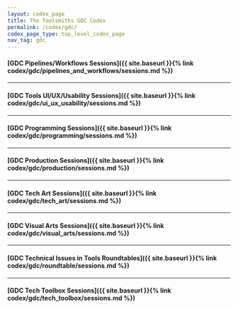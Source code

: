 ```yaml
---
layout: codex_page
title: The Toolsmiths GDC Codex
permalink: /codex/gdc/
codex_page_type: top_level_codex_page
nav_tag: gdc
---
```


#### [GDC Pipelines/Workflows Sessions]({{ site.baseurl }}{% link codex/gdc/pipelines_and_workflows/sessions.md %})

------

#### [GDC Tools UI/UX/Usability Sessions]({{ site.baseurl }}{% link codex/gdc/ui_ux_usability/sessions.md %})

------

#### [GDC Programming Sessions]({{ site.baseurl }}{% link codex/gdc/programming/sessions.md %})

------

#### [GDC Production Sessions]({{ site.baseurl }}{% link codex/gdc/production/sessions.md %})

------

#### [GDC Tech Art Sessions]({{ site.baseurl }}{% link codex/gdc/tech_art/sessions.md %})

------

#### [GDC Visual Arts Sessions]({{ site.baseurl }}{% link codex/gdc/visual_arts/sessions.md %})

------

#### [GDC Technical Issues in Tools Roundtables]({{ site.baseurl }}{% link codex/gdc/roundtable/sessions.md %})

------

#### [GDC Tech Toolbox Sessions]({{ site.baseurl }}{% link codex/gdc/tech_toolbox/sessions.md %})